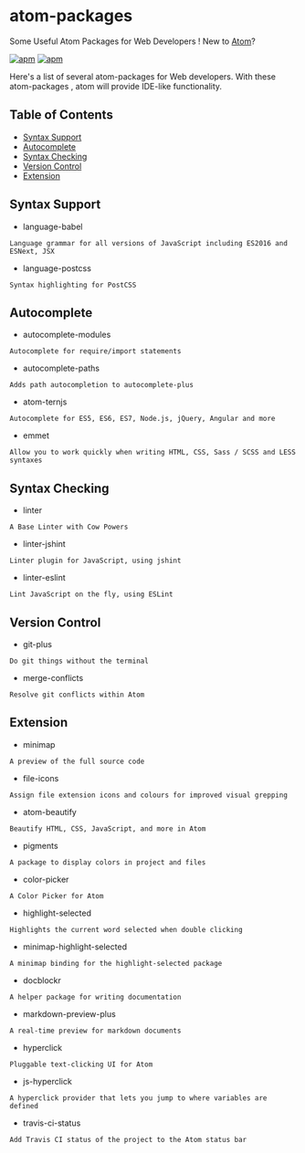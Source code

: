 # atom-packages
Some Useful Atom Packages for Web Developers ! New to [Atom](https://atom.io/)?

[![apm](https://img.shields.io/badge/atom-v1.11.2-green.svg)](http://atom.io/)
[![apm](https://img.shields.io/badge/license-CC%20BY%204.0-blue.svg)](https://creativecommons.org/licenses/by/4.0/)

Here's a list of several atom-packages for Web developers. With these atom-packages , atom will provide IDE-like functionality.

## Table of Contents
* [Syntax Support](#syntax-support)
* [Autocomplete](#autocomplete)
* [Syntax Checking](#syntax-checking)
* [Version Control](#version-control)
* [Extension](#extension)

## Syntax Support
* language-babel
```
Language grammar for all versions of JavaScript including ES2016 and ESNext, JSX
```
* language-postcss
```
Syntax highlighting for PostCSS
```

## Autocomplete
* autocomplete-modules
```
Autocomplete for require/import statements
```
* autocomplete-paths
```
Adds path autocompletion to autocomplete-plus
```
* atom-ternjs
```
Autocomplete for ES5, ES6, ES7, Node.js, jQuery, Angular and more
```
* emmet
```
Allow you to work quickly when writing HTML, CSS, Sass / SCSS and LESS syntaxes
```

## Syntax Checking
* linter
```
A Base Linter with Cow Powers
```
* linter-jshint
```
Linter plugin for JavaScript, using jshint
```
* linter-eslint
```
Lint JavaScript on the fly, using ESLint
```

## Version Control
* git-plus
```
Do git things without the terminal
```
* merge-conflicts
```
Resolve git conflicts within Atom
```

## Extension
* minimap
```
A preview of the full source code
```
* file-icons
```
Assign file extension icons and colours for improved visual grepping
```
* atom-beautify
```
Beautify HTML, CSS, JavaScript, and more in Atom
```
* pigments
```
A package to display colors in project and files
```
* color-picker
```
A Color Picker for Atom
```
* highlight-selected
```
Highlights the current word selected when double clicking
```
* minimap-highlight-selected
```
A minimap binding for the highlight-selected package
```
* docblockr
```
A helper package for writing documentation
```
* markdown-preview-plus
```
A real-time preview for markdown documents
```
* hyperclick
```
Pluggable text-clicking UI for Atom
```
* js-hyperclick
```
A hyperclick provider that lets you jump to where variables are defined
```
* travis-ci-status
```
Add Travis CI status of the project to the Atom status bar
```
